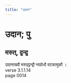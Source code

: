 ```yaml
---
title: "उदान"
---
```


# उदान; पु
## मरुत्, द्वन्द्व
उदानाख्यौ मरुद्द्वन्द्वौ न्यग्रोधौ वटकामुकौ ।<br />verse 3.1.1.14<br />page 0014

